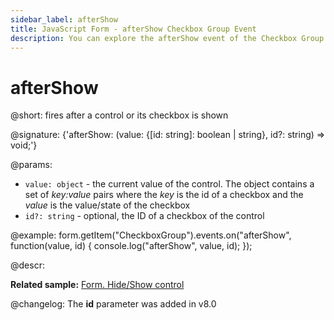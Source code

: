 ```yaml
---
sidebar_label: afterShow
title: JavaScript Form - afterShow Checkbox Group Event 
description: You can explore the afterShow event of the Checkbox Group control of Form in the documentation of the DHTMLX JavaScript UI library. Browse developer guides and API reference, try out code examples and live demos, and download a free 30-day evaluation version of DHTMLX Suite.
---
```


# afterShow

@short: fires after a control or its checkbox is shown

@signature: {'afterShow: (value: {[id: string]: boolean | string}, id?: string) => void;'}

@params:
- `value: object` - the current value of the control. The object contains a set of <i>key:value</i> pairs where the <i>key</i> is the id of a checkbox and the <i>value</i> is the value/state of the checkbox
- `id?: string` - optional, the ID of a checkbox of the control

@example:
form.getItem("CheckboxGroup").events.on("afterShow", function(value, id) {
    console.log("afterShow", value, id);
});

@descr:

**Related sample:** [Form. Hide/Show control](https://snippet.dhtmlx.com/w6rr8chf)

@changelog: The **id** parameter was added in v8.0